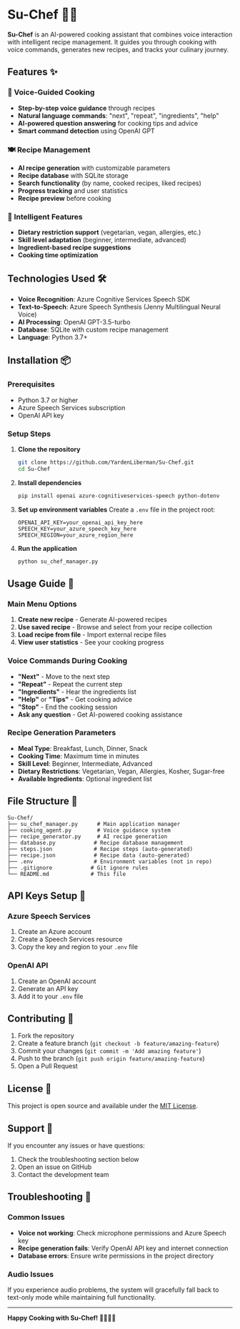 # Su-Chef 🍳🤖

**Su-Chef** is an AI-powered cooking assistant that combines voice interaction with intelligent recipe management. It guides you through cooking with voice commands, generates new recipes, and tracks your culinary journey.

## Features ✨

### 🎤 Voice-Guided Cooking
- **Step-by-step voice guidance** through recipes
- **Natural language commands**: "next", "repeat", "ingredients", "help"
- **AI-powered question answering** for cooking tips and advice
- **Smart command detection** using OpenAI GPT

### 🍽️ Recipe Management
- **AI recipe generation** with customizable parameters
- **Recipe database** with SQLite storage
- **Search functionality** (by name, cooked recipes, liked recipes)
- **Progress tracking** and user statistics
- **Recipe preview** before cooking

### 🧠 Intelligent Features
- **Dietary restriction support** (vegetarian, vegan, allergies, etc.)
- **Skill level adaptation** (beginner, intermediate, advanced)
- **Ingredient-based recipe suggestions**
- **Cooking time optimization**

## Technologies Used 🛠️

- **Voice Recognition**: Azure Cognitive Services Speech SDK
- **Text-to-Speech**: Azure Speech Synthesis (Jenny Multilingual Neural Voice)
- **AI Processing**: OpenAI GPT-3.5-turbo
- **Database**: SQLite with custom recipe management
- **Language**: Python 3.7+

## Installation 📦

### Prerequisites
- Python 3.7 or higher
- Azure Speech Services subscription
- OpenAI API key

### Setup Steps

1. **Clone the repository**
   ```bash
   git clone https://github.com/YardenLiberman/Su-Chef.git
   cd Su-Chef
   ```

2. **Install dependencies**
   ```bash
   pip install openai azure-cognitiveservices-speech python-dotenv
   ```

3. **Set up environment variables**
   Create a `.env` file in the project root:
   ```env
   OPENAI_API_KEY=your_openai_api_key_here
   SPEECH_KEY=your_azure_speech_key_here
   SPEECH_REGION=your_azure_region_here
   ```

4. **Run the application**
   ```bash
   python su_chef_manager.py
   ```

## Usage Guide 📖

### Main Menu Options
1. **Create new recipe** - Generate AI-powered recipes
2. **Use saved recipe** - Browse and select from your recipe collection
3. **Load recipe from file** - Import external recipe files
4. **View user statistics** - See your cooking progress

### Voice Commands During Cooking
- **"Next"** - Move to the next step
- **"Repeat"** - Repeat the current step
- **"Ingredients"** - Hear the ingredients list
- **"Help"** or **"Tips"** - Get cooking advice
- **"Stop"** - End the cooking session
- **Ask any question** - Get AI-powered cooking assistance

### Recipe Generation Parameters
- **Meal Type**: Breakfast, Lunch, Dinner, Snack
- **Cooking Time**: Maximum time in minutes
- **Skill Level**: Beginner, Intermediate, Advanced
- **Dietary Restrictions**: Vegetarian, Vegan, Allergies, Kosher, Sugar-free
- **Available Ingredients**: Optional ingredient list

## File Structure 📁

```
Su-Chef/
├── su_chef_manager.py      # Main application manager
├── cooking_agent.py        # Voice guidance system
├── recipe_generator.py     # AI recipe generation
├── database.py            # Recipe database management
├── steps.json             # Recipe steps (auto-generated)
├── recipe.json            # Recipe data (auto-generated)
├── .env                   # Environment variables (not in repo)
├── .gitignore            # Git ignore rules
└── README.md             # This file
```

## API Keys Setup 🔑

### Azure Speech Services
1. Create an Azure account
2. Create a Speech Services resource
3. Copy the key and region to your `.env` file

### OpenAI API
1. Create an OpenAI account
2. Generate an API key
3. Add it to your `.env` file

## Contributing 🤝

1. Fork the repository
2. Create a feature branch (`git checkout -b feature/amazing-feature`)
3. Commit your changes (`git commit -m 'Add amazing feature'`)
4. Push to the branch (`git push origin feature/amazing-feature`)
5. Open a Pull Request

## License 📄

This project is open source and available under the [MIT License](LICENSE).

## Support 💬

If you encounter any issues or have questions:
1. Check the troubleshooting section below
2. Open an issue on GitHub
3. Contact the development team

## Troubleshooting 🔧

### Common Issues
- **Voice not working**: Check microphone permissions and Azure Speech key
- **Recipe generation fails**: Verify OpenAI API key and internet connection
- **Database errors**: Ensure write permissions in the project directory

### Audio Issues
If you experience audio problems, the system will gracefully fall back to text-only mode while maintaining full functionality.

---

**Happy Cooking with Su-Chef! 👨‍🍳👩‍🍳** 
